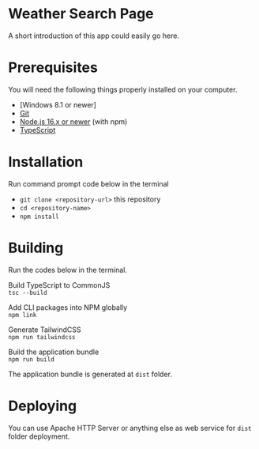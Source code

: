 # Weather Search Page

A short introduction of this app could easily go here.

# Prerequisites

You will need the following things properly installed on your computer.

* [Windows 8.1 or newer]
* [Git](https://git-scm.com/)
* [Node.js 16.x or newer](https://nodejs.org/) (with npm)
* [TypeScript](https://www.typescriptlang.org/)

# Installation

Run command prompt code below in the terminal

* `git clone <repository-url>` this repository
* `cd <repository-name>`
* `npm install`

# Building

Run the codes below in the terminal.

Build TypeScript to CommonJS\
`tsc --build`

Add CLI packages into NPM globally\
`npm link`

Generate TailwindCSS\
`npm run tailwindcss`

Build the application bundle\
`npm run build`

The application bundle is generated at `dist` folder.

# Deploying

You can use Apache HTTP Server or anything else as web service for `dist` folder deployment.
